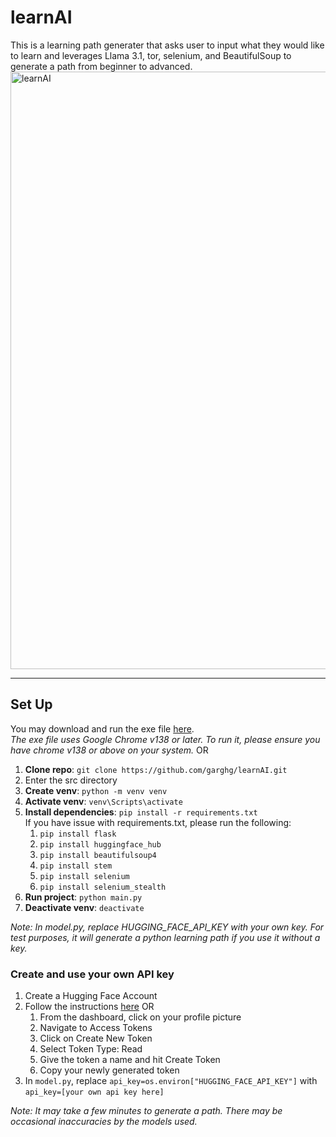 # learnAI
This is a learning path generater that asks user to input what they would like to learn and leverages Llama 3.1, tor, selenium, and BeautifulSoup to generate a path from beginner to advanced.
<img width="1919" height="956" alt="learnAI" src="https://github.com/user-attachments/assets/caa0a2d3-55e4-4233-8aeb-5d514edb4d79" />

---
## Set Up
You may download and run the exe file [here](https://drive.google.com/uc?export=download&id=1xh3vvLsT94QRyeRpGx9KRMNZAMU0CUoj).  
_The exe file uses Google Chrome v138 or later. To run it, please ensure you have chrome v138 or above on your system._
OR  
1.  **Clone repo**: `git clone https://github.com/garghg/learnAI.git`
2.  Enter the src directory 
3. **Create venv**: `python -m venv venv`
4. **Activate venv**: `venv\Scripts\activate`
5. **Install dependencies**: `pip install -r requirements.txt`  
    If you have issue with requirements.txt, please run the following:
   1. `pip install flask`
   2. `pip install huggingface_hub`
   3. `pip install beautifulsoup4`
   4. `pip install stem`
   5. `pip install selenium`
   6. `pip install selenium_stealth`
6. **Run project**: `python main.py`
7. **Deactivate venv**: `deactivate`



_Note: In model.py, replace HUGGING_FACE_API_KEY with your own key. For test purposes, it will generate a python learning path if you use it without a key._  

### Create and use your own API key
1. Create a Hugging Face Account
2. Follow the instructions [here](https://youtu.be/HXBQzucTITQ?t=44)
   OR
   1. From the dashboard, click on your profile picture
   2. Navigate to Access Tokens
   3. Click on Create New Token
   4. Select Token Type: Read
   5. Give the token a name and hit Create Token
   6. Copy your newly generated token
4. In `model.py`, replace `api_key=os.environ["HUGGING_FACE_API_KEY"]` with `api_key=[your own api key here]` 

_Note: It may take a few minutes to generate a path. There may be occasional inaccuracies by the models used._
